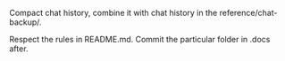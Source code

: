 Compact chat history, combine it with chat history in the reference/chat-backup/. 

Respect the rules in README.md.
Commit the particular folder in .docs after.

